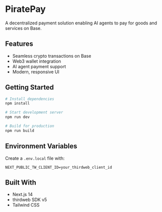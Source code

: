 # PiratePay

A decentralized payment solution enabling AI agents to pay for goods and services on Base.

## Features
- Seamless crypto transactions on Base
- Web3 wallet integration
- AI agent payment support
- Modern, responsive UI

## Getting Started

```bash
# Install dependencies
npm install

# Start development server
npm run dev

# Build for production
npm run build
```

## Environment Variables
Create a `.env.local` file with:
```
NEXT_PUBLIC_TW_CLIENT_ID=your_thirdweb_client_id
```

## Built With
- Next.js 14
- thirdweb SDK v5
- Tailwind CSS
